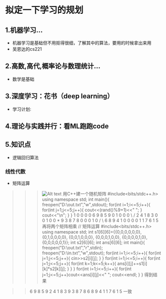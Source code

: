 # 拟定一下学习的规划

## 1.机器学习...
* 机器学习是基础但不用抠得很细，了解其中的算法，要用的时候拿出来用
* 吴恩达的cs221

## 2.高数,高代,概率论与数理统计...
* 数学是基础 

## 3.深度学习：花书（deep learning）
* 学习计划: 

## 4.理论与实践并行：看ML跑跑code

>>>
## 5.知识点
* 逻辑回归算法
### 线性代数
* 矩阵运算
>>>![Alt text](https://pic1.zhimg.com/80/v2-751fd31c0a781ec411af7d3954a022d0_1440w.jpg "optional title")
用C++建一个随机矩阵
>>#include<bits/stdc++.h>
>>using namespace std;
>>int main(){
>>   freopen("D:\\out.txt","w",stdout);
>>	for(int i=1;i<=5;i++){
>>		for(int j=1;j<=5;j++){
>>			cout<<(rand()%9+1)<<" ";
>>		}
>>		cout<<"\n";
>>	}
>>}
1 0 0 0 0          6 9 8 5 9
0 1 0 0 0   \ /    2 4 1 8 3 
0 0 1 0 0    *     9 3 8 7 8 
0 0 0 1 0   / \    6 8 9 4 1
0 0 0 0 1          1 7 6 1 5
再将两个矩阵相乘
// 矩阵运算 
>>#include<bits/stdc++.h>
>>using namespace std;
>>int s1[6][6]={{0,0,0,0,0,0},
>>			  {0,1,0,0,0,0},
>>			  {0,0,1,0,0,0},
>>			  {0,0,0,1,0,0},
>>			  {0,0,0,0,1,0},
>>			  {0,0,0,0,0,1}};
>>int s2[6][6];
>>int ans[6][6];
>>int main(){
>>	freopen("D:\\out.txt","r",stdin);
>>	freopen("D:\\in.txt","w",stdout);
>>	for(int i=1;i<=5;i++){
>>		for(int j=1;j<=5;j++){
>>			cin>>s2[i][j];
>>		}
>>	}
>>	for(int i=1;i<=5;i++){
>>		for(int j=1;j<=5;j++){
>>			for(int k=1;k<=5;k++){
>>				ans[i][j]+=s1[i][k]*s2[k][j];
>>			}
>>		}
>>	}
>>	for(int i=1;i<=5;i++){
>>		for(int j=1;j<=5;j++)cout<<ans[i][j]<<" ";
>>		cout<<endl;
>>	}
>>} 
得到结果

>>6 9 8 5 9 
>>2 4 1 8 3 
>>9 3 8 7 8 
>>6 8 9 4 1 
>>1 7 6 1 5 
一致



 
 

